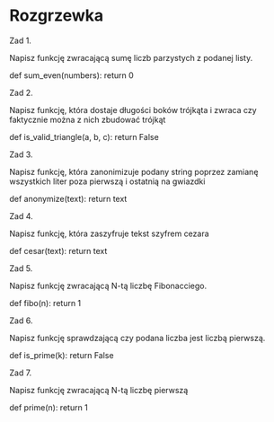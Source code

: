 # Rozgrzewka
Zad 1.

Napisz funkcję zwracającą sumę liczb parzystych z podanej listy.

def sum_even(numbers):
    return 0
    
    

Zad 2.

Napisz funkcję, która dostaje długości boków trójkąta i zwraca czy faktycznie można z nich zbudować trójkąt

def is_valid_triangle(a, b, c):
    return False



Zad 3.

Napisz funkcję, która zanonimizuje podany string poprzez zamianę wszystkich liter poza pierwszą i ostatnią na gwiazdki

def anonymize(text):
    return text




Zad 4.

Napisz funkcję, która zaszyfruje tekst szyfrem cezara

def cesar(text):
    return text



Zad 5.

Napisz funkcję zwracającą N-tą liczbę Fibonacciego.

def fibo(n):
    return 1



Zad 6.

Napisz funkcję sprawdzającą czy podana liczba jest liczbą pierwszą.

def is_prime(k):
    return False



Zad 7.

Napisz funkcję zwracającą N-tą liczbę pierwszą

def prime(n):
    return 1
